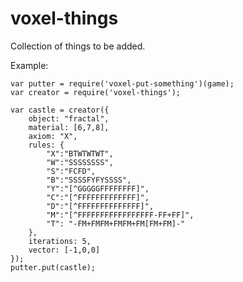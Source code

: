 voxel-things
============

Collection of things to be added.


Example:

    var putter = require('voxel-put-something')(game);
    var creator = require('voxel-things');

    var castle = creator({
        object: "fractal",
        material: [6,7,8],
        axiom: "X",
        rules: {
            "X":"BTWTWTWT",
            "W":"SSSSSSSS",
            "S":"FCFD",
            "B":"SSSSFYFYSSSS",
            "Y":"[^GGGGGFFFFFFFF]",
            "C":"[^FFFFFFFFFFFFF]",
            "D":"[^FFFFFFFFFFFFFF]",
            "M":"[^FFFFFFFFFFFFFFFFF-FF+FF]",
            "T": "-FM+FMFM+FMFM+FM[FM+FM]-"
        },
        iterations: 5,
        vector: [-1,0,0]
    });
    putter.put(castle);
